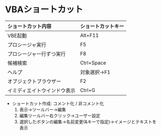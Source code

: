 # VBAショートカット


|ショートカット内容|ショートカットキー|
|:-----------------|:-----------------|
| VBE起動 | Alt+F11 |
| プロシージャ実行  | F5 |
| プロシージャ一行ずつ実行  | F8 |
| 候補検索 | Ctrl+Space |
| ヘルプ | 対象選択→F1 |
| オブジェクトブラウザー | F2 |
| イミディエイトウインドウ表示 | Ctrl+G |

- ショートカット作成: コメント化 / 非コメント化
  1. 表示→ツールバー→編集
  2. 編集ツールバー右クリック→ユーザー設定
  3. 選択したボタンの編集→名前変更(&キーで指定)→イメージとテキストを表示
